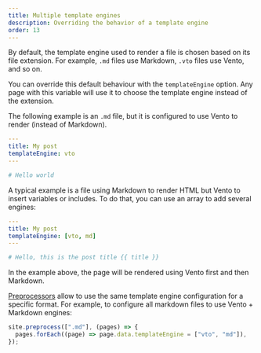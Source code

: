 ```yaml
---
title: Multiple template engines
description: Overriding the behavior of a template engine
order: 13
---
```


By default, the template engine used to render a file is chosen based on its
file extension. For example, `.md` files use Markdown, `.vto` files use Vento,
and so on.

You can override this default behaviour with the `templateEngine` option. Any
page with this variable will use it to choose the template engine instead of the
extension.

The following example is an `.md` file, but it is configured to use Vento to
render (instead of Markdown).

```yml
---
title: My post
templateEngine: vto
---

# Hello world
```

A typical example is a file using Markdown to render HTML but Vento to insert
variables or includes. To do that, you can use an array to add several engines:

```yml
---
title: My post
templateEngine: [vto, md]
---

# Hello, this is the post title {{ title }}
```

In the example above, the page will be rendered using Vento first and then
Markdown.

[Preprocessors](./processors.md#preprocess) allow to use the same template
engine configuration for a specific format. For example, to configure all
markdown files to use Vento + Markdown engines:

```ts
site.preprocess([".md"], (pages) => {
  pages.forEach((page) => page.data.templateEngine = ["vto", "md"]),
});
```
